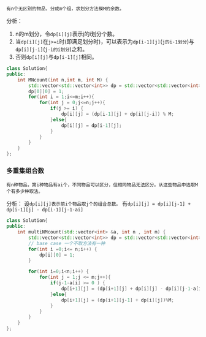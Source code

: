 ```
有n个无区别的物品，分成m个组，求划分方法模M的余数。
```
分析：
1. n的m划分，令`dp[i][j]`表示j的i划分个数。
2. 当`dp[i][j]`在`j>=i`时(即满足划分时)，可以表示为`dp[i-1][j]`(`j的i-1划分`)与`dp[i][j-i]`(`j-i的i划分`)之和。
3. 否则`dp[i][j]`与`dp[i-1][j]`相同。

```cpp
class Solution{
public:
    int MNcount(int n,int m, int M) {
        std::vector<std::vector<int>> dp = std::vector<std::vector<int>>(m+1, std::vector<int>(n+1,0));
        dp[0][0] = 1;
        for(int i = 1;i<=m;i++){
            for(int j = 0;j<=n;j++){
                if(j >= i) {
                    dp[i][j] = (dp[i-1][j] + dp[i][j-i]) % M;
                }else{
                    dp[i][j] = dp[i-1][j];
                }
            }
        }
    }
};

```
### 多重集组合数
```
有n种物品，第i种物品有ai个，不同物品可以区分，但相同物品无法区分。从这些物品中选取M个有多少种取法。
```
分析：
设`dp[i][j]表示前i个物品取j个的组合总数。`
有`dp[i][j] = dp[i][j-1] + dp[i-1][j] - dp[i-1][j-1-ai]`
```cpp
class Solution{
public:
    int multiNMcount(std::vector<int> &a, int n , int m) {
        std::vector<std::vector<int>> dp = std::vector<std::vector<int>> (n+1, std::vector<int>(m+1,0));
        // base case 一个不取方法有一种
        for(int i =0;i<= n;i++) {
            dp[i][0] = 1;
        }

        for(int i=0;i<n;i++) {
            for(int j = 1;j <= m;j++){
                if(j-1-a[i] >= 0 ) {
                    dp[i+1][j] = (dp[i+1][j] + dp[i][j] - dp[i][j-1-a[i]] + M)%M
                }else{
                    dp[i+1][j] = (dp[i+1][j-1] + dp[i][j])%M;
                }
            }
        }
    }
};
```
